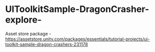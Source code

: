 # UIToolkitSample-DragonCrasher-explore-

Asset store package - https://assetstore.unity.com/packages/essentials/tutorial-projects/ui-toolkit-sample-dragon-crashers-231178
